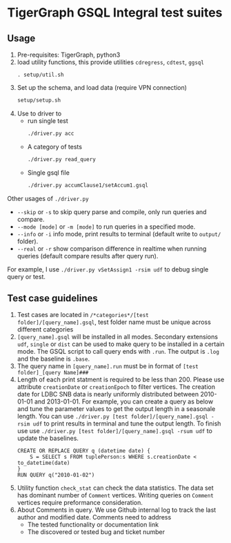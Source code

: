# TigerGraph GSQL Integral test suites
## Usage
1. Pre-requisites: TigerGraph, python3 
1. load utility functions, this provide utilities `cdregress`, `cdtest`, `ggsql`
    ```
    . setup/util.sh
    ```
1. Set up the schema, and load data (require VPN connection)
    ```sh
    setup/setup.sh
    ``` 
1. Use to driver to
    * run single test
        ```sh
        ./driver.py acc
        ``` 
    * A category of tests
        ```sh
        ./driver.py read_query
        ```
    * Single gsql file
        ```sh
        ./driver.py accumClause1/setAccum1.gsql
        ```

Other usages of `./driver.py`    
* `--skip` or `-s` to skip query parse and compile, only run queries and compare.
* `--mode [mode]` or `-m [mode]` to run queries in a specified mode.
* `--info` or `-i` info mode, print results to terminal (default write to `output/` folder).
* `--real` or `-r` show comparison difference in realtime when running queries (default compare results after query run).

For example, I use  `./driver.py vSetAssign1 -rsim udf` to debug single query or test.

## Test case guidelines
1. Test cases are located in `/*categories*/[test folder]/[query_name].gsql`, test folder name must be unique across different categories
1. `[query_name].gsql` will be installed in all modes. Secondary extensions `udf`, `single` or `dist` can be used to make query to be installed in a certain mode. The GSQL script to call query ends with `.run`. The output is `.log` and the baseline is `.base`.
1. The query name in `[query_name].run` must be in format of `[test folder]_[query Name]###`
1. Length of each print statment is required to be less than 200. Please use attribute `creationDate` or `creationEpoch` to filter vertices. The creation date for LDBC SNB data is nearly uniformly distributed between 2010-01-01 and 2013-01-01. For example, you can create a query as below and tune the parameter values to get the output length in a seasonale length. You can use `./driver.py [test folder]/[query_name].gsql -rsim udf` to print results in terminal and tune the output length. To finish use use `./driver.py [test folder]/[query_name].gsql -rsum udf` to update the baselines.
    ```gsql
    CREATE OR REPLACE QUERY q (datetime date) {
        S = SELECT s FROM tuplePerson:s WHERE s.creationDate < to_datetime(date)
    }
    RUN QUERY q("2010-01-02")
    ```
1. Utility function `check_stat` can check the data statistics. The data set has dominant number of `Comment` vertices. Writing queries on `Comment` vertices require preformance consideration.
1. About Comments in query. We use Github internal log to track the last author and modified date. Comments need to address 
    * The tested functionality or documentation link
    * The discovered or tested bug and ticket number